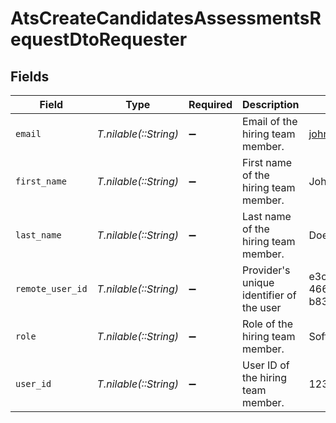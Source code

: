 # AtsCreateCandidatesAssessmentsRequestDtoRequester


## Fields

| Field                                    | Type                                     | Required                                 | Description                              | Example                                  |
| ---------------------------------------- | ---------------------------------------- | ---------------------------------------- | ---------------------------------------- | ---------------------------------------- |
| `email`                                  | *T.nilable(::String)*                    | :heavy_minus_sign:                       | Email of the hiring team member.         | john.doe@gmail.com                       |
| `first_name`                             | *T.nilable(::String)*                    | :heavy_minus_sign:                       | First name of the hiring team member.    | John                                     |
| `last_name`                              | *T.nilable(::String)*                    | :heavy_minus_sign:                       | Last name of the hiring team member.     | Doe                                      |
| `remote_user_id`                         | *T.nilable(::String)*                    | :heavy_minus_sign:                       | Provider's unique identifier of the user | e3cb75bf-aa84-466e-a6c1-b8322b257a48     |
| `role`                                   | *T.nilable(::String)*                    | :heavy_minus_sign:                       | Role of the hiring team member.          | Software Engineer                        |
| `user_id`                                | *T.nilable(::String)*                    | :heavy_minus_sign:                       | User ID of the hiring team member.       | 123456                                   |